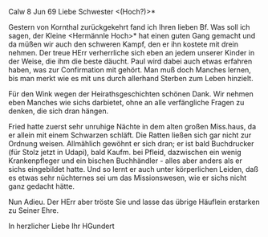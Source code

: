  Calw 8 Jun 69
Liebe Schwester <(Hoch?)>*

Gestern von Kornthal zurückgekehrt fand ich Ihren lieben Bf. Was soll ich sagen, der Kleine <Hermännle Hoch>* hat einen guten Gang gemacht und da müßen wir auch den schweren Kampf, den er ihn kostete mit drein nehmen. Der treue HErr verherrliche sich eben an jedem unserer Kinder in der Weise, die ihm die beste däucht. Paul wird dabei auch etwas erfahren haben, was zur Confirmation mit gehört. Man muß doch Manches lernen, bis man merkt wie es mit uns durch allerhand Sterben zum Leben hinzielt.

Für den Wink wegen der Heirathsgeschichten schönen Dank. Wir nehmen eben Manches wie sichs darbietet, ohne an alle verfängliche Fragen zu denken, die sich dran hängen.

Fried hatte zuerst sehr unruhige Nächte in dem alten großen Miss.haus, da er allein mit einem Schwarzen schläft. Die Ratten ließen sich gar nicht zur Ordnung weisen. Allmählich gewöhnt er sich dran; er ist bald Buchdrucker (für Stolz jetzt in Udapi), bald Kaufm. bei Pfleid, dazwischen ein wenig Krankenpfleger und ein bischen Buchhändler - alles aber anders als er sichs eingebildet hatte. Und so lernt er auch unter körperlichen Leiden, daß es etwas sehr nüchternes sei um das Missionswesen, wie er sichs nicht ganz gedacht hätte.

Nun Adieu. Der HErr aber tröste Sie und lasse das übrige Häuflein erstarken zu Seiner Ehre.

 In herzlicher Liebe Ihr
 HGundert
